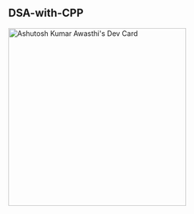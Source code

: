 ## DSA-with-CPP
<a href="https://app.daily.dev/ashutoshkawasthii"><img src="https://api.daily.dev/devcards/v2/f1D8HT_x_.png?type=default&r=ceu" width="356" alt="Ashutosh Kumar Awasthi's Dev Card"/></a>
